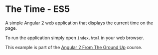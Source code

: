 # The Time - ES5

A simple Angular 2 web application that displays the current time on the page.

To run the application simply open `index.html` in your web browser.

This example is part of the [Angular 2 From The Ground Up](https://www.udemy.com/angular-2-from-the-ground-up/) course.
